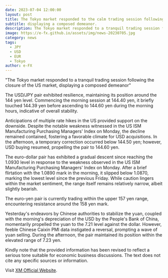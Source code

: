 ```yaml
---
date: 2023-07-04 12:00:00
layout: post
title: The Tokyo market responded to the calm trading session following the closure of the US market. 
subtitle: displaying a composed demeanor.
description: The Tokyo market responded to a tranquil trading session following the closure of the US market, displaying a composed demeanor. 
image: https://e-fx.github.io/assets/img/news-20230705.jpg
category: news
tags:
  - JPY
  - USD
  - EUR
  - Tokyo
author: e-FX
---
```


"The Tokyo market responded to a tranquil trading session following the closure of the US market, displaying a composed demeanor"

The USD/JPY pair exhibited resilience, maintaining its position around the 144 yen level. Commencing the morning session at 144.40 yen, it briefly touched 144.39 yen before ascending to 144.60 yen during the morning hours, indicative of overall stability.

Anticipations of multiple rate hikes in the US provided support on the downside. Despite the notable weakness witnessed in the US ISM Manufacturing Purchasing Managers' Index on Monday, the decline remained contained, fostering a favorable climate for USD acquisitions. In the afternoon, a temporary correction occurred below 144.50 yen; however, USD buying resumed, propelling the pair to 144.60 yen.

The euro-dollar pair has exhibited a gradual descent since reaching the 1.0930 level in response to the weakness observed in the US ISM Manufacturing Purchasing Managers' Index on Monday. After a brief flirtation with the 1.0890 mark in the morning, it slipped below 1.0870, marking the lowest level since the previous Friday. While caution lingers within the market sentiment, the range itself remains relatively narrow, albeit slightly bearish.

The euro-yen pair is currently trading within the upper 157 yen range, encountering resistance around the 158 yen mark.

Yesterday's endeavors by Chinese authorities to stabilize the yuan, coupled with the morning's depreciation of the USD by the People's Bank of China, momentarily propelled the yuan to the 7.21 level against the dollar. However, feeble Chinese Caixin PMI data instigated a reversal, prompting a wave of yuan selling. During the afternoon, the pair maintained its position within the elevated range of 7.23 yen.

Kindly note that the provided information has been revised to reflect a serious tone suitable for economic business discussions. The text does not cite any specific sources or information.


Visit [XM Official Website](https://clicks.pipaffiliates.com/c?c=550036&l=en&p=0).